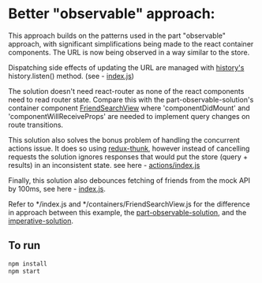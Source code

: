 # Better "observable" approach:
This approach builds on the patterns used in the part "observable" approach, with significant simplifications being made to the react container components. The URL is now being observed in a way similar to the store.

Dispatching side effects of updating the URL are managed with [history's](https://github.com/reactjs/history) history.listen() method. (see - [index.js](index.js#L36))

The solution doesn't need react-router as none of the react components need to read router state. Compare this with the part-observable-solution's container component [FriendSearchView](../part-observable-solution/containers/FriendSearchView.js) where 'componentDidMount' and 'componentWillReceiveProps' are needed to implement query changes on route transitions.

This solution also solves the bonus problem of handling the concurrent actions issue. It does so using [redux-thunk](https://github.com/gaearon/redux-thunk), however instead of cancelling requests the solution ignores responses that would put the store (query + results) in an inconsistent state. see here - [actions/index.js](actions/index.js#L23)

Finally, this solution also debounces fetching of friends from the mock API by 100ms, see here - [index.js](index.js#L20).

Refer to \*/index.js and \*/containers/FriendSearchView.js for the difference in approach between this example, the [part-observable-solution](../part-observable-solution), and the [imperative-solution](../imperative-solution).

## To run
```sh
npm install
npm start
```
